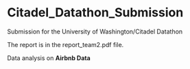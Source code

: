 # Citadel_Datathon_Submission
Submission for the University of Washington/Citadel Datathon

The report is in the report_team2.pdf file.

Data analysis on **Airbnb Data**
